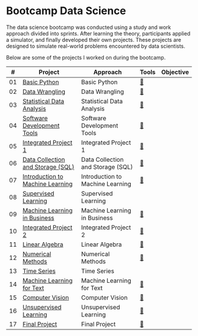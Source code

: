 # Bootcamp Data Science
The data science bootcamp was conducted using a study and work approach divided into sprints. After learning the theory, participants applied a simulator, and finally developed their own projects. These projects are designed to simulate real-world problems encountered by data scientists.

Below are some of the projects I worked on during the bootcamp.

| # | Project  | Approach  | Tools  | Objective |
|---|-----------|------------|-------|-----------|
|01|[Basic Python](link)|Basic Python |[👥](./Roadmap/01%20-%20OPERADORES%20Y%20ESTRUCTURAS%20DE%20CONTROL/)
|02|[Data Wrangling](https://github.com/DAlv22/bootcamp-data-science/tree/main/project_2)|Data Wrangling |[👥](./Roadmap/02%20-%20FUNCIONES%20Y%20ALCANCE/)
|03|[Statistical Data Analysis](link)|Statistical Data Analysis |[👥](./Roadmap/03%20-%20ESTRUCTURAS%20DE%20DATOS/)
|04|[Software Development Tools](link)|Software Development Tools |[👥](./Roadmap/04%20-%20CADENAS%20DE%20CARACTERES/)
|05|[Integrated Project 1](link)|Integrated Project 1 |[👥](./Roadmap/05%20-%20VALOR%20Y%20REFERENCIA/)
|06|[Data Collection and Storage (SQL)](link)|Data Collection and Storage (SQL) |[👥](./Roadmap/06%20-%20RECURSIVIDAD/)
|07|[Introduction to Machine Learning](link)|Introduction to Machine Learning |[👥](./Roadmap/08%20-%20CLASES/)
|08|[Supervised Learning](link)|Supervised Learning | |
|09|[Machine Learning in Business](link)|Machine Learning in Business |[👥](./Roadmap/10%20-%20EXCEPCIONES/)
|10|[Integrated Project 2](link)|Integrated Project 2 |[👥](./Roadmap/11%20-%20MANEJO%20DE%20FICHEROS/)
|11|[Linear Algebra](link)|Linear Algebra |[👥](./Roadmap/12%20-%20JSON%20Y%20XML/)
|12|[Numerical Methods](link)|Numerical Methods |[👥](./Roadmap/13%20-%20PRUEBAS%20UNITARIAS/)
|13|[Time Series](link)|Time Series | |
|14|[Machine Learning for Text](link)|Machine Learning for Text |[👥](./Roadmap/15%20-%20ASINCRONÍA/)
|15|[Computer Vision](link)|Computer Vision |[👥](./Roadmap/15%20-%20ASINCRONÍA/)
|16|[Unsupervised Learning](link)|Unsupervised Learning |[👥](./Roadmap/15%20-%20ASINCRONÍA/)
|17|[Final Project](link)|Final Project |[👥](./Roadmap/15%20-%20ASINCRONÍA/)
